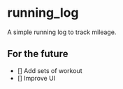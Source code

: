 # running_log

A simple running log to track mileage.

## For the future
 - [] Add sets of workout
 - [] Improve UI
